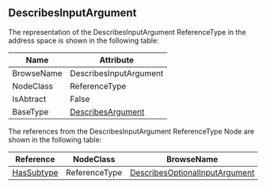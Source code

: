 <!-- objecttype -->
## DescribesInputArgument
  
The representation of the DescribesInputArgument ReferenceType in the address space is shown in the following table:  

|Name|Attribute|
|---|---|
|BrowseName|DescribesInputArgument|
|NodeClass|ReferenceType|
|IsAbtract|False|
|BaseType|[DescribesArgument](../../../Part3/ReferenceTypes/DescribesArgument/readme.md)|

The references from the DescribesInputArgument ReferenceType Node are shown in the following table:  

|Reference|NodeClass|BrowseName|DataType|TypeDefinition|ModellingRule|
|---|---|---|---|---|---|
|[HasSubtype](../../../Part3/ReferenceTypes/HasSubtype/readme.md)|ReferenceType|[DescribesOptionalInputArgument](#DescribesOptionalInputArgument)||||


